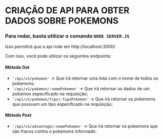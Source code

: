 # CRIAÇÃO DE API PARA OBTER DADOS SOBRE POKEMONS

### Para rodar, basta utilizar o comando `NODE SERVER.JS`
Isso permitirá que a api rode em http://localhost:3000/

Com isso, você pode utilizar os seguintes endpoints:
#### Método Get
* `'/api/v1/pokemon'` -> Que irá retornar uma lista com o nome de todos os pokemons;
* `'/api/v1/pokemon/:nomePokemon'` -> Que irá retornar os dados de um pokemon especificado na requisição;
* `'/api/v1/pokemon/tipo/:tipoPokemon'` -> Que irá retornar os pokemons que possuem um tipo especificado na requisição;

#### Método Post
* `'/api/v1/advantage/:nomePokemon'` -> Que irá retornar os pokemons que são fracos contra o pokemons informado.
